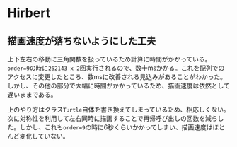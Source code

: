 # Hirbert

## 描画速度が落ちないようにした工夫
上下左右の移動に三角関数を扱っているため計算に時間がかかっている。`order=9`の時に`262143 x 2`回実行されるので、数十msかかる。これを配列でのアクセスに変更したところ、数msに改善される見込みがあることがわかった。しかし、その他の部分で大幅に時間がかかっているため、描画速度は依然として遅いままである。

上のやり方はクラス`Turtle`自体を書き換えてしまっているため、相応しくない。次に対称性を利用して左右同時に描画することで再帰呼び出しの回数を減らした。しかし、これも`order=9`の時に6秒くらいかかってしまい、描画速度はほとんど変化していない。
